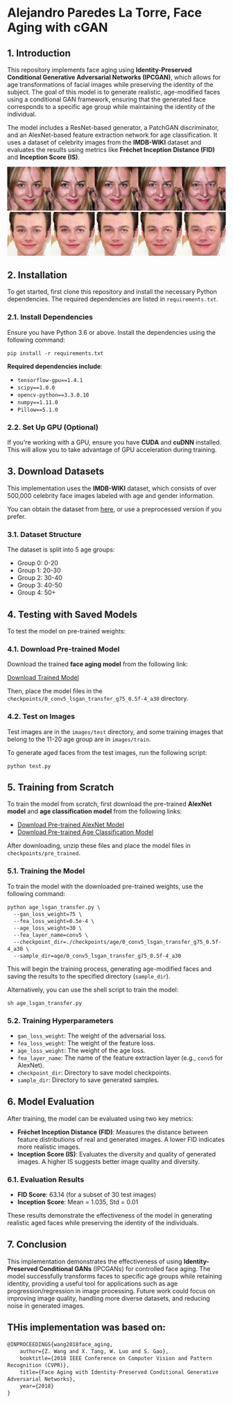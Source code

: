 # Alejandro Paredes La Torre, Face Aging with cGAN

## 1. Introduction
This repository implements face aging using **Identity-Preserved Conditional Generative Adversarial Networks (IPCGAN)**, which allows for age transformations of facial images while preserving the identity of the subject. The goal of this model is to generate realistic, age-modified faces using a conditional GAN framework, ensuring that the generated face corresponds to a specific age group while maintaining the identity of the individual.

The model includes a ResNet-based generator, a PatchGAN discriminator, and an AlexNet-based feature extraction network for age classification. It uses a dataset of celebrity images from the **IMDB-WIKI** dataset and evaluates the results using metrics like **Fréchet Inception Distance (FID)** and **Inception Score (IS)**.

![alt text](https://github.com/AlejandroParedesLT/Face_Aging_cGAN/blob/main/grouped_generated_images/17_Dakota_Johnson_0009.jpg_1x5.jpg?raw=true)
![alt text](https://github.com/AlejandroParedesLT/Face_Aging_cGAN/blob/main/grouped_generated_images/15_Chris_Colfer_0009.jpg_1x5.jpg?raw=true)
## 2. Installation

To get started, first clone this repository and install the necessary Python dependencies. The required dependencies are listed in `requirements.txt`.

### 2.1. Install Dependencies
Ensure you have Python 3.6 or above. Install the dependencies using the following command:

```shell
pip install -r requirements.txt
```

**Required dependencies include**:

- `tensorflow-gpu==1.4.1`
- `scipy==1.0.0`
- `opencv-python==3.3.0.10`
- `numpy==1.11.0`
- `Pillow==5.1.0`

### 2.2. Set Up GPU (Optional)
If you're working with a GPU, ensure you have **CUDA** and **cuDNN** installed. This will allow you to take advantage of GPU acceleration during training.

## 3. Download Datasets

This implementation uses the **IMDB-WIKI** dataset, which consists of over 500,000 celebrity face images labeled with age and gender information.

You can obtain the dataset from [here](https://data.vision.ee.ethz.ch/cvl/rrothe/imdb-wiki/), or use a preprocessed version if you prefer.

### 3.1. Dataset Structure

The dataset is split into 5 age groups:

- Group 0: 0-20
- Group 1: 20-30
- Group 2: 30-40
- Group 3: 40-50
- Group 4: 50+

## 4. Testing with Saved Models

To test the model on pre-trained weights:

### 4.1. Download Pre-trained Model

Download the trained **face aging model** from the following link:

[Download Trained Model](https://1drv.ms/u/s!AlUWwwOcwDWobCqmuFyKGIt4qaA)

Then, place the model files in the `checkpoints/0_conv5_lsgan_transfer_g75_0.5f-4_a30` directory.

### 4.2. Test on Images

Test images are in the `images/test` directory, and some training images that belong to the 11-20 age group are in `images/train`.

To generate aged faces from the test images, run the following script:

```shell
python test.py
```

## 5. Training from Scratch

To train the model from scratch, first download the pre-trained **AlexNet model** and **age classification model** from the following links:

- [Download Pre-trained AlexNet Model](https://1drv.ms/u/s!AlUWwwOcwDWobkptownyu5fjlfU)
- [Download Pre-trained Age Classification Model](https://1drv.ms/f/s!AlUWwwOcwDWocX-Z0IJft_VbcoQ)

After downloading, unzip these files and place the model files in `checkpoints/pre_trained`.

### 5.1. Training the Model

To train the model with the downloaded pre-trained weights, use the following command:

```shell
python age_lsgan_transfer.py \
  --gan_loss_weight=75 \
  --fea_loss_weight=0.5e-4 \
  --age_loss_weight=30 \
  --fea_layer_name=conv5 \
  --checkpoint_dir=./checkpoints/age/0_conv5_lsgan_transfer_g75_0.5f-4_a30 \
  --sample_dir=age/0_conv5_lsgan_transfer_g75_0.5f-4_a30 
```

This will begin the training process, generating age-modified faces and saving the results to the specified directory (`sample_dir`).

Alternatively, you can use the shell script to train the model:

```shell
sh age_lsgan_transfer.py
```

### 5.2. Training Hyperparameters

- `gan_loss_weight`: The weight of the adversarial loss.
- `fea_loss_weight`: The weight of the feature loss.
- `age_loss_weight`: The weight of the age loss.
- `fea_layer_name`: The name of the feature extraction layer (e.g., `conv5` for AlexNet).
- `checkpoint_dir`: Directory to save model checkpoints.
- `sample_dir`: Directory to save generated samples.

## 6. Model Evaluation

After training, the model can be evaluated using two key metrics:

- **Fréchet Inception Distance (FID)**: Measures the distance between feature distributions of real and generated images. A lower FID indicates more realistic images.
- **Inception Score (IS)**: Evaluates the diversity and quality of generated images. A higher IS suggests better image quality and diversity.

### 6.1. Evaluation Results

- **FID Score**: 63.14 (for a subset of 30 test images)
- **Inception Score**: Mean = 1.035, Std = 0.01

These results demonstrate the effectiveness of the model in generating realistic aged faces while preserving the identity of the individuals.

## 7. Conclusion

This implementation demonstrates the effectiveness of using **Identity-Preserved Conditional GANs** (IPCGANs) for controlled face aging. The model successfully transforms faces to specific age groups while retaining identity, providing a useful tool for applications such as age progression/regression in image processing. Future work could focus on improving image quality, handling more diverse datasets, and reducing noise in generated images.


## THis implementation was based on:
```code
@INPROCEEDINGS{wang2018face_aging, 
	author={Z. Wang and X. Tang, W. Luo and S. Gao}, 
	booktitle={2018 IEEE Conference on Computer Vision and Pattern Recognition (CVPR)}, 
	title={Face Aging with Identity-Preserved Conditional Generative Adversarial Networks}, 
	year={2018}
}
```
